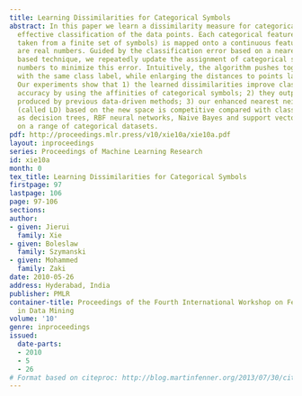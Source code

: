 ```yaml
---
title: Learning Dissimilarities for Categorical Symbols
abstract: In this paper we learn a dissimilarity measure for categorical data, for
  effective classification of the data points. Each categorical feature (with values
  taken from a finite set of symbols) is mapped onto a continuous feature whose values
  are real numbers. Guided by the classification error based on a nearest neighbor
  based technique, we repeatedly update the assignment of categorical symbols to real
  numbers to minimize this error. Intuitively, the algorithm pushes together points
  with the same class label, while enlarging the distances to points labeled differently.
  Our experiments show that 1) the learned dissimilarities improve classification
  accuracy by using the affinities of categorical symbols; 2) they outperform dissimilarities
  produced by previous data-driven methods; 3) our enhanced nearest neighbor classifier
  (called LD) based on the new space is competitive compared with classifiers such
  as decision trees, RBF neural networks, Naive Bayes and support vector machines,
  on a range of categorical datasets.
pdf: http://proceedings.mlr.press/v10/xie10a/xie10a.pdf
layout: inproceedings
series: Proceedings of Machine Learning Research
id: xie10a
month: 0
tex_title: Learning Dissimilarities for Categorical Symbols
firstpage: 97
lastpage: 106
page: 97-106
sections: 
author:
- given: Jierui
  family: Xie
- given: Boleslaw
  family: Szymanski
- given: Mohammed
  family: Zaki
date: 2010-05-26
address: Hyderabad, India
publisher: PMLR
container-title: Proceedings of the Fourth International Workshop on Feature Selection
  in Data Mining
volume: '10'
genre: inproceedings
issued:
  date-parts:
  - 2010
  - 5
  - 26
# Format based on citeproc: http://blog.martinfenner.org/2013/07/30/citeproc-yaml-for-bibliographies/
---
```

